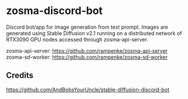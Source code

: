 # zosma-discord-bot

Discord bot/app for image generation from text prompt. Images are generated using Stable Diffusion v2.1 running on a distributed network of RTX3090 GPU nodes accessed through zosma-api-server.

zosma-api-server: https://github.com/rampenke/zosma-api-server   
zosma-sd-worker: https://github.com/rampenke/zosma-sd-worker

## Credits
https://github.com/AndBobsYourUncle/stable-diffusion-discord-bot
